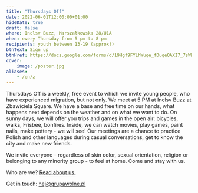 ```yaml
---
title: "Thursdays Off"
date: 2022-06-01T12:00:00+01:00
hideDate: true
draft: false
where: Inclsv Buzz, Marszałkowska 28/U1A
when: every Thursday from 5 pm to 8 pm
recipients: youth between 13-19 (approx!)
btnText: Sign up
btnHref: https://docs.google.com/forms/d/19Hgf9FYLhWuqe_fDuqeQAXI7_7sWB1C8r82InwtqDfY
cover:
    image: /poster.jpg
aliases:
    - /en/z
---
```


Thursdays Off is a weekly, free event to which we invite young people, who have experienced migration, but not only. We meet at 5 PM at Inclsv Buzz at Zbawiciela Square. We have a base and free time on our hands, what happens next depends on the weather and on what we want to do. On sunny days, we will offer you trips and games in the open air: bicycles, walks, Frisbee, bonfires. Inside, we can watch movies, play games, paint nails, make pottery - we will see! Our meetings are a chance to practice Polish and other languages ​​during casual conversations, get to know the city and make new friends.
 
We invite everyone - regardless of skin color, sexual orientation, religion or belonging to any minority group - to feel at home. Come and stay with us.
 
Who are we? [Read about us.](/en/about)

Get in touch: hej@grupawolne.pl


